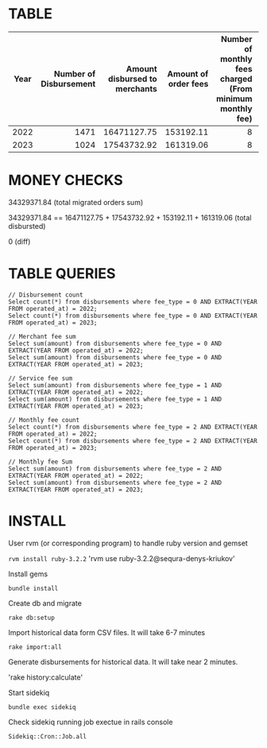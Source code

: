 # TABLE

| Year | Number of Disbursement | Amount disbursed to merchants | Amount of order fees | Number of monthly fees charged (From minimum monthly fee) | Amount of monthly fee charged (From minimum monthly fee) |
| :---: | ---: | ---: | ---: | ---: | ---: |
| 2022 | 1471 | 16471127.75 | 153192.11 | 8 | 126.20 | 
| 2023 | 1024 | 17543732.92 | 161319.06 | 8 | 144.74 | 

# MONEY CHECKS
34329371.84 (total migrated orders sum)

34329371.84 == 16471127.75 + 17543732.92 + 153192.11 + 161319.06 (total disbursted)

0 (diff)

# TABLE QUERIES

```
// Disbursement count
Select count(*) from disbursements where fee_type = 0 AND EXTRACT(YEAR FROM operated_at) = 2022;
Select count(*) from disbursements where fee_type = 0 AND EXTRACT(YEAR FROM operated_at) = 2023;

// Merchant fee sum
Select sum(amount) from disbursements where fee_type = 0 AND EXTRACT(YEAR FROM operated_at) = 2022;
Select sum(amount) from disbursements where fee_type = 0 AND EXTRACT(YEAR FROM operated_at) = 2023;

// Service fee sum
Select sum(amount) from disbursements where fee_type = 1 AND EXTRACT(YEAR FROM operated_at) = 2022;
Select sum(amount) from disbursements where fee_type = 1 AND EXTRACT(YEAR FROM operated_at) = 2023;

// Monthly fee count
Select count(*) from disbursements where fee_type = 2 AND EXTRACT(YEAR FROM operated_at) = 2022;
Select count(*) from disbursements where fee_type = 2 AND EXTRACT(YEAR FROM operated_at) = 2023;

// Monthly fee Sum
Select sum(amount) from disbursements where fee_type = 2 AND EXTRACT(YEAR FROM operated_at) = 2022;
Select sum(amount) from disbursements where fee_type = 2 AND EXTRACT(YEAR FROM operated_at) = 2023;
```

# INSTALL

User rvm (or corresponding program) to handle ruby version and gemset

`rvm install ruby-3.2.2`
'rvm use ruby-3.2.2@sequra-denys-kriukov'

Install gems

`bundle install`

Create db and migrate

`rake db:setup`

Import historical data form CSV files. It will take 6-7 minutes

`rake import:all`

Generate disbursements for historical data. It will take near 2 minutes.

'rake history:calculate'
 
Start sidekiq

`bundle exec sidekiq`

Check sidekiq running job exectue in rails console

`Sidekiq::Cron::Job.all`